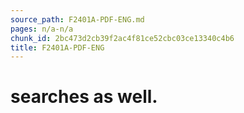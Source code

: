 ```yaml
---
source_path: F2401A-PDF-ENG.md
pages: n/a-n/a
chunk_id: 2bc473d2cb39f2ac4f81ce52cbc03ce13340c4b6
title: F2401A-PDF-ENG
---
```

# searches as well.
